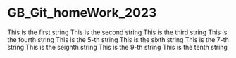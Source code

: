 # GB_Git_homeWork_2023
This is the first string
This is the second string
This is the third string
This is the fourth string
This is the 5-th string
This is the sixth string
This is the 7-th string
This is the seighth string 
This is the 9-th string 
This is the tenth string